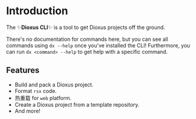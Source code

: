 # Introduction

The ✨**Dioxus CLI**✨ is a tool to get Dioxus projects off the ground.

There's no documentation for commands here, but you can see all commands using `dx --help` once you've installed the CLI! Furthermore, you can run `dx <command> --help` to get help with a specific command.

## Features

* Build and pack a Dioxus project.
* Format `rsx` code.
* 热重载 for `web` platform.
* Create a Dioxus project from a template repository.
* And more!
